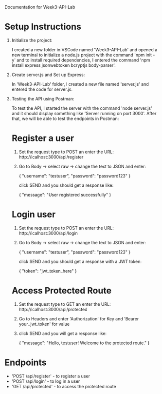 Documentation for Week3-API-Lab

# Setup Instructions 

1. Initialize the project:
   
      I created a new folder in VSCode named 'Week3-API-Lab' and opened a new
   terminal to initialize a node.js project with the command 'npm init -y' and
   to install required dependencies, I entered the command 'npm install express
   jsonwebtoken bcryptjs body-parser'.
   
3. Create server.js and Set up Express:
   
      In 'Week3-API-Lab' folder, I created a new file named 'server.js' and entered
   the code for server.js.
   
5. Testing the API using Postman:
   
      To test the API, I started the server with the command 'node server.js' and it
   should display something like 'Server running on port 3000'. After that, we will be
   able to test the endpoints in Postman:
   
   # Register a user
     1. Set the request type to POST an enter the URL: http://lcalhost:3000/api/register
     2. Go to Body -> select raw -> change the text to JSON and enter:
        
          {
              "username": "testuser",
              "password": "password123"
          }
        
        click SEND and you should get a response like:

          {
              "message": "User registered successfully"
          }
        
   # Login user
     1. Set the request type to POST an enter the URL: http://lcalhost:3000/api/login
     2. Go to Body -> select raw -> change the text to JSON and enter:
        
          {
              "username": "testuser",
              "password": "password123"
           }

        click SEND and you should get a response with a JWT token:

          {
              "token": "jwt_token_here"
          }
        
   # Access Protected Route
     1. Set the request type to GET an enter the URL: http://lcalhost:3000/api/protected
     2. Go to Headers and enter 'Authorization' for Key and 'Bearer your_jwt_token' for value
     3. click SEND and you will get a response like:
        
          {
              "message": "Hello, testuser! Welcome to the protected route."
          }

# Endpoints 
- 'POST /api/register' - to register a user
- 'POST /api/login' - to log in a user
- 'GET /api/protected' - to access the protected route
